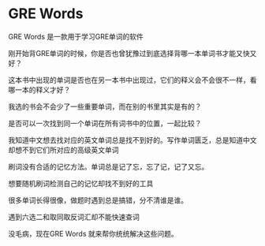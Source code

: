 # GRE Words

GRE Words 是一款用于学习GRE单词的软件

刚开始背GRE单词的时候，你是否也曾犹豫过到底选择背哪一本单词书才能又快又好？

这本书中出现的单词是否也在另一本书中出现过，它们的释义会不会很不一样，看哪一本的释义才好？

我选的书会不会少了一些重要单词，而在别的书里其实是有的？

是否可以一次找到同一个单词在所有词书中的位置，一起比较？

我知道中文想去找对应的英文单词总是找不到好的。写作单词匮乏，总是知道中文却想不到它们所对应的高级英文单词

刷词没有合适的记忆方法。单词总是记了忘，忘了记，记了又忘。

想要随机刷词检测自己的记忆却找不到好的工具

很多单词长得很像，做题时遇到总是搞错，分不清谁是谁。

遇到六选二和取同取反词汇却不能快速查词

没毛病，现在GRE Words 就来帮你统统解决这些问题。

